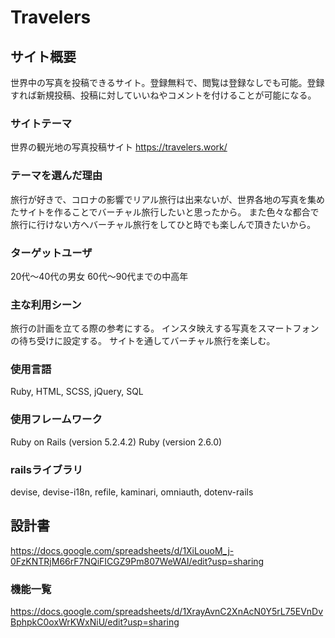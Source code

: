 # Travelers

## サイト概要
世界中の写真を投稿できるサイト。登録無料で、閲覧は登録なしでも可能。登録すれば新規投稿、投稿に対していいねやコメントを付けることが可能になる。

### サイトテーマ
世界の観光地の写真投稿サイト
https://travelers.work/

### テーマを選んだ理由
旅行が好きで、コロナの影響でリアル旅行は出来ないが、世界各地の写真を集めたサイトを作ることでバーチャル旅行したいと思ったから。
また色々な都合で旅行に行けない方へバーチャル旅行をしてひと時でも楽しんで頂きたいから。

### ターゲットユーザ
20代〜40代の男女
60代〜90代までの中高年

### 主な利用シーン
旅行の計画を立てる際の参考にする。
インスタ映えする写真をスマートフォンの待ち受けに設定する。
サイトを通してバーチャル旅行を楽しむ。

### 使用言語
Ruby,
HTML,
SCSS,
jQuery,
SQL

### 使用フレームワーク
Ruby on Rails (version 5.2.4.2)
Ruby (version 2.6.0)

### railsライブラリ
devise,
devise-i18n,
refile,
kaminari,
omniauth,
dotenv-rails


## 設計書
https://docs.google.com/spreadsheets/d/1XiLouoM_j-0FzKNTRjM66rF7NQiFICGZ9Pm807WeWAI/edit?usp=sharing

### 機能一覧
<https://docs.google.com/spreadsheets/d/1XrayAvnC2XnAcN0Y5rL75EVnDvBphpkC0oxWrKWxNiU/edit?usp=sharing>
